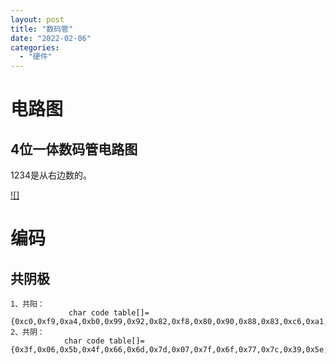 ```yaml
---
layout: post
title: "数码管"
date: "2022-02-06"
categories: 
  - "硬件"
---
```


# 电路图

## 4位一体数码管电路图

1234是从右边数的。

[![]](http://127.0.0.1/?attachment_id=4370)

# 编码

## 共阴极

```
1、共阳：
             char code table[]={0xc0,0xf9,0xa4,0xb0,0x99,0x92,0x82,0xf8,0x80,0x90,0x88,0x83,0xc6,0xa1,0x86,0x8e};
2、共阴：
            char code table[]={0x3f,0x06,0x5b,0x4f,0x66,0x6d,0x7d,0x07,0x7f,0x6f,0x77,0x7c,0x39,0x5e,0x79,0x71};

```
